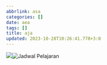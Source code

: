 ```yaml
---
abbrlink: asa
categories: []
date: aea
tags: []
title: aja
updated: 2023-10-28T10:26:41.778+3:0
---
```

![](https://raw.githubusercontent.com/ikan38005/gambar/main/images/23/10/donoflin_mountain__Vintage_Landscape_Painting_795ab5fb-88c4-4398-a5af-c17c7f0c0bc3_d41d8cd98f00b204e9800998ecf8427e.png)![Jadwal Pelajaran](https://raw.githubusercontent.com/ikan38005/gambar/main/images/23/10/jadwalpel_d41d8cd98f00b204e9800998ecf8427e.png)
